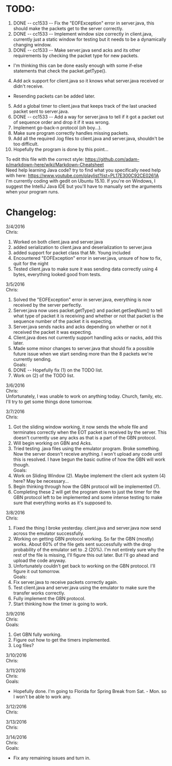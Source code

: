 TODO:
========
1. DONE -- cc1533 -- Fix the "EOFException" error in server.java, this should make the packets get to the server correctly.  
2. DONE -- cc1533 -- Implement window size correctly in client.java, currently just a static window for testing but it needs to be a dynamically changing window.  
3. DONE -- cc1533 -- Make server.java send acks and its other requirements by checking the packet type for new packets.  
  * I'm thinking this can be done easily enough with some if-else statements that check the packet.getType().  
4. Add ack support for client.java so it knows what server.java received or didn't receive.  
  * Resending packets can be added later.
5. Add a global timer to client.java that keeps track of the last unacked packet sent to server.java.  
6. DONE -- cc1533 -- Add a way for server.java to tell if it got a packet out of sequence order and drop it if it was wrong.  
7. Implement go-back-n protocol (oh boy...).  
8. Make sure program correctly handles missing packets.  
9. Add all the required .log files to client.java and server.java, shouldn't be too difficult.  
10. Hopefully the program is done by this point...  

To edit this file with the correct style:  https://github.com/adam-p/markdown-here/wiki/Markdown-Cheatsheet  
Need help learning Java code? try to find what you specifically need help with here: https://www.youtube.com/playlist?list=PL17E300C92CE0261A  
I'm currently coding with gedit on Ubuntu 15.10.  If you're on Windows, I suggest the IntelliJ Java IDE but you'll have to manually set the arguments when your program runs.  

Changelog:
=========

3/4/2016  
  Chris:  
1. Worked on both client.java and server.java  
2. added serialization to client.java and deserialization to server.java  
3. added support for packet class that Mr. Young included  
4. Encountered "EOFException" error in server.java, unsure of how to fix, quit for the night  
5. Tested client.java to make sure it was sending data correctly using 4 bytes, everything looked good from tests.  

3/5/2016  
  Chris:  
1. Solved the "EOFException" error in server.java, everything is now received by the server perfectly.  
2. Server.java now uses packet.getType() and packet.getSeqNum() to tell what type of packet it is receiving and whether or not that packet is the sequence number of the packet it is expecting.  
3. Server.java sends nacks and acks depending on whether or not it received the packet it was expecting.  
4. Client.java does not currently support handling acks or nacks, add this later.  
5. Made some minor changes to server.java that should fix a possible future issue when we start sending more than the 8 packets we're currently sending.  
Goals:
  1. DONE -- Hopefully fix (1) on the TODO list.  
  2. Work on (2) of the TODO list.  

3/6/2016  
Chris:  
Unfortunately, I was unable to work on anything today. Church, family, etc. I'll try to get some things done tomorrow.  

3/7/2016  
Chris:  
1. Got the sliding window working, it now sends the whole file and terminates correctly when the EOT packet is received by the server. This doesn't currently use any acks as that is a part of the GBN protocol.  
2. Will begin working on GBN and Acks.  
3. Tried testing .java files using the emulator program. Broke something. Now the server doesn't receive anything. I won't upload any code until this is resolved. I have begun the basic outline of how the GBN will work though.  
Goals:
  1. Work on Sliding Window (2). Maybe implement the client ack system (4) here?  May be necessary...  
  2. Begin thinking through how the GBN protocol will be implemented (7).  
  3. Completing these 2 will get the program down to just the timer for the GBN protocol left to be implemented and some intense testing to make sure that everything works as it's supposed to.  

3/8/2016  
Chris:  
1. Fixed the thing I broke yesterday. client.java and server.java now send across the emulator successfully.  
2. Working on getting GBN protocol working. So far the GBN (mostly) works. About 60% of the file gets sent successfully with the drop probability of the emulator set to .2 (20%). I'm not entirely sure why the rest of the file is missing, I'll figure this out later. But I'll go ahead and upload the code anyway.  
3. Unfortunately couldn't get back to working on the GBN protocol. I'll figure it out tomorrow.  
Goals:
  1. Fix server.java to receive packets correctly again.  
  2. Test client.java and server.java using the emulator to make sure the transfer works correctly.  
  3. Fully implement the GBN protocol.  
  4. Start thinking how the timer is going to work.  

3/9/2016  
Chris:  
Goals:
  1. Get GBN fully working.  
  2. Figure out how to get the timers implemented.  
  3. Log files?  

3/10/2016  
Chris:  

3/11/2016  
Chris:  
Goals:
  * Hopefully done. I'm going to Florida for Spring Break from Sat. - Mon. so I won't be able to work any.  

3/12/2016  
Chris:  

3/13/2016  
Chris:  

3/14/2016  
Chris:  
Goals:
  * Fix any remaining issues and turn in.  
